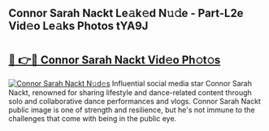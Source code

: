 ## Connor Sarah Nackt Le𝚊k𝚎d N𝚞𝚍e - Part-L2e Vid𝚎o Le𝚊ks Photos tYA9J

# <h2><a href="http://fb4jqtm.evod.top/?m=Connor+Sarah+Nackt">🔗 👉🔴 Connor Sarah Nackt Vid𝚎o Ph𝚘t𝚘s</a></h2>

[![Connor Sarah Nackt N𝚞d𝚎s](https://i.imgur.com/8V9OHl7.gif)](http://fb4jqtm.evod.top/?m=Connor+Sarah+Nackt)
Influential social media star Connor Sarah Nackt, renowned for sharing lifestyle and dance-related content through solo and collaborative dance performances and vlogs. Connor Sarah Nackt public image is one of strength and resilience, but he's not immune to the challenges that come with being in the public eye. 
